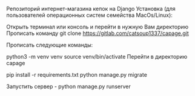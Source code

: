 Репозиторий интернет-магазина кепок на Django
Установка (для пользователей операционных систем семейства MacOs/Linux):

Открыть терминал или консоль и перейти в нужную Вам директорию
Прописать команду git clone https://gitlab.com/catsoup1337/capage.git

Прописать следующие команды:


python3 -m venv venv
source venv/bin/activate
Перейти в директорию capage

pip install -r requirements.txt
python manage.py migrate


Запустить сервер - python manage.py runserver

